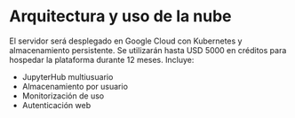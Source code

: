 # Arquitectura y uso de la nube

El servidor será desplegado en Google Cloud con Kubernetes y almacenamiento persistente. Se utilizarán hasta USD 5000 en créditos para hospedar la plataforma durante 12 meses. Incluye:

- JupyterHub multiusuario
- Almacenamiento por usuario
- Monitorización de uso
- Autenticación web
